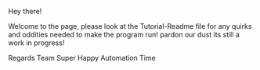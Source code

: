 Hey there!

Welcome to the page, please look at the Tutorial-Readme file for any quirks and oddities needed to make the program run!
pardon our dust its still a work in progress!

Regards
Team Super Happy Automation Time
